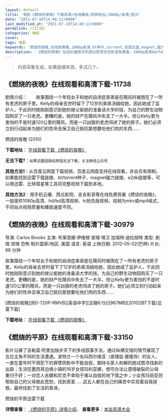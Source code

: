 ```yaml
---
layout: default
title: '电影《燃烧的夜晚》下载资源/在线播放/视频地址/1080p/高清/蓝光'
date: "2021-07-10T14:40:11+0800"
last_modified_at: "2021-07-10T14:40:11+0800"
permalink: /11738/
categories: 电影
cover:
tags: 电影
keywords: '燃烧的夜晚,在线免费看,1080p高清,bt种子,torrent,百度云盘,magnet,磁力链,迅雷下载资源'
description: '《燃烧的夜晚》在线云播放手机西瓜影院吉吉影音免费看，1080p高清bd/hd未删减完整版和tc抢先枪版，mkv/mp4格式，附带bt/torrent种子、magnet/磁力链、百度云盘、网盘资源迅雷下载链接'
---
```


>内容采集生成，如果链接失效，多试几个。


## 《燃烧的夜晚》在线观看和高清下载-11738

剧情介绍：　　故事围绕一个年轻女子和她的自闭症弟弟是在飓风时被困在了一所有老虎的房子里。Kelly的母亲去世时留下了12岁的弟弟汤姆给她，因此她成了监护人，于此同时她刚刚意识到她的继父偷她的准备读大学的钱，为自己的野生动物园购买了一只老虎。更糟的是，她的财产在飓风中失去了一大半。但让Kelly更为害怕的不是时速120公里的飓风，而是一只凶狠的老虎闯进了她的房子。她们必须立刻行动起来为她们的性命去保卫自己抵抗那想要吃他们肉的东西……


燃烧的夜晚 (2010)

**下载地址**： [在线观看下载 《燃烧的夜晚》](https://www.btbtdy.me/btdy/dy7494.html) 


**无法下载?**：`如果迅雷因版权原因无法下载，关注微信公众号 `

**其他方法1**：从百度云网盘下载视频，百度云网盘支持在线观看，非会员有限制，如果能找到迅雷下载链接、bt/torrent种子、magnet磁力链接、e2dk链接等，可以用迅雷、比特彗星等工具将完整视频下载到本地。

**其他方法2**：用手机云播、西瓜影院、吉吉影音等在线免费观看《燃烧的夜晚》，一般提供1080p高清、hd/bd高清视频、tc抢先版视频，视频为mkv或mp4格式，不同站点视频质量和播放速度不同。


## 《燃烧的夜晚》在线观看和高清下载-30979

导演: Carlos Brooks 主演: 布莱恩娜·伊维根 查理·塔汉 加瑞特·迪拉胡特 类型: 剧情 惊悚 恐怖 制片国家/地区: 美国 语言: 英语 上映日期: 2012-05-02(巴林) 片长: 86 分钟

故事围绕一个年轻女子和她的自闭症弟弟是在飓风时被困在了一所有老虎的房子里。Kelly的母亲去世时留下了12岁的弟弟汤姆给她，因此她成了监护人，于此同时她刚刚意识到她的继父偷她的准备读大学的钱，为自己的野生动物园购买了一只老虎。更糟的是，她的财产在飓风中失去了一大半。但让Kelly更为害怕的不是时速120公里的飓风，而是一只凶狠的老虎闯进了她的房子。她们必须立刻行动起来为她们的性命去保卫自己抵抗那想要吃他们肉的东西……


[燃烧的夜晚][BD-720P-RMVB][英语中字][豆瓣6.1分][967MB][2010][BT下载/迅雷下载]

**下载地址**： [在线观看下载 《燃烧的夜晚》](https://www.btdx8.com/torrent/burning_bright_2010.html) 


## 《燃烧的平原》在线观看和高清下载-33150

影片沿袭了吉勒莫·阿里加独步天下的多线叙事手法，通过纵横交错的情节展现了五位主角不同的生活遭遇。波特兰一个名叫西尔维亚（查理兹&middot;塞隆饰）的女人，一直在童年时不慎犯下的罪孽阴影中不能自拔，期待与家人和解的她试图寻找新的出路；生活在墨西哥边境小镇的16岁女孩玛利亚娜，想尽办法让感情破裂的父母重归于好；一对恋人吉娜和尼克不幸陷于难以自拔的地下情之中；小女孩玛丽亚则帮助自己的父母彼此宽恕，找到真爱……这五人都在自己的痛苦中实现着自我拯救，最终找到了生活的真谛。</p>


燃烧的平原迅雷下载

**详情查看**： [《燃烧的平原》详情介绍](/movie/33150/)， **查看更多**：[本站资源大全](/movie/t/all/)

